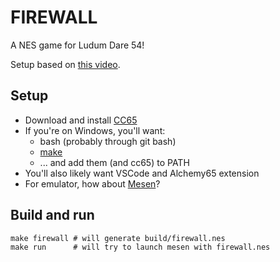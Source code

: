 # FIREWALL

A NES game for Ludum Dare 54!

Setup based on [this video](https://www.youtube.com/watch?v=V5uWqdK92i0).

## Setup

* Download and install [CC65](https://github.com/cc65/cc65)
* If you're on Windows, you'll want:
    * bash (probably through git bash)
    * [make](https://gnuwin32.sourceforge.net/packages/make.htm)
    * ... and add them (and cc65) to PATH
* You'll also likely want VSCode and Alchemy65 extension
* For emulator, how about [Mesen](https://www.mesen.ca/)?

## Build and run

```
make firewall # will generate build/firewall.nes
make run      # will try to launch mesen with firewall.nes
```

